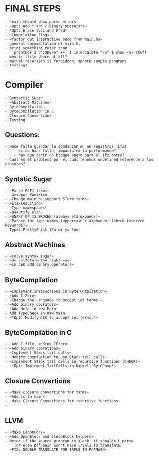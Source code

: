 # FINAL STEPS
    - ~main should show parse errors~
    - ~Opt: Add * and / binary operators~
    - *Opt: Erase Succ and Pred* 
    - ~Compilation flags~
    - ~factor out interactive mode from main.hs~ 
    - general documentation of main.hs
    - print something cuter than 
        printPCF $ ("CODE\n" ++) $ intercalate "\n" $ show <$> stuff
    - why is lfile there at all?
    - mutual recursion is forbidden, update sample programs
    - Testing?


# Compiler
	- Syntactic Sugar
	- ~Abstract Machines~
    - ByteCompilation
    - ByteCompilation in C
    - Closure Convertions
    - Testing
    
## Questions:
    - Hace falta guardar la condicion en un registro? (ifZ)
        - si no hace falta, impacta en la performance?
        - hay que abrir un bloque nuevo para el ifz entry?
    - Cual es el problema por el cual tenemos undefined reference a las closures?

## Syntatic Sugar
	- ~Parse PCF1 terms~
	- ~Desugar function~
	- ~Change main to support STerm terms~
	- ~Eta-reduction~
	- ~Type namespaces~
	- ~Beautify elab~
	- ~UNARY OP IS BROKEN (always eta-expands)~
	- ~Parser for type names (uppercase + alphanum) (check reserved keywords)~
    - Types PrettyPrint (Pa mi ya fue)


## Abstract Machines
	- ~solve syntax sugar~
	- ~do valToTerm the right way~
	- ~in CEK add binary operators~

## ByteCompilation
    - ~Implement instructions in Byte Compilation~
    - ~Add IfZero~
    - ~Change the Language to accept Let terms.~
    - ~Add binary operators~
    - ~Add Help in new Main~
    - Add TypeCheck in new Main
    - ~*Opt: Modify CEK to accept Let terms.*~
    

## ByteCompilation in C
    - ~Add C file, adding IFzero~
    - ~Add binary operations~
    - ~Implement Stack tail calls~
    - ~Modify compilation to use Stack tail calls~
    - ~Implement Stack tail calls in recursive functions (CHECK)~
    - ~*Opt: Implement TailCalls in Haskell ByteComp*~
    

## Closure Convertions
    - ~Make closure convertions for terms~
    - ~Add cc in main~
    - ~Make Closure Convertions for recursive functions~
    - 


## LLVM
    - ~Make CanonConv~
    - ~Add OpenBlock and CloseBlock helpers~
    - Note: if the source program is blank, it shouldn't parse 
        (or else pcf_main won't have irVals to translate)
    - ~FIX: DOUBLE TRANSLATE FOR IRFUN IN PCFMAIN~